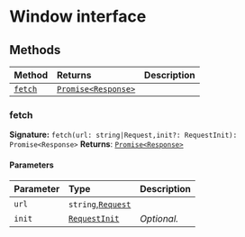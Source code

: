 # Window interface













## Methods

| Method	   |  Returns	| Description|
|:-------------|:-------|:-----------|
|[`fetch`](#fetch)      | [`Promise<Response>`](../es6-promise/promise.md) |  |




### fetch



**Signature:** `fetch(url: string|Request,init?: RequestInit): Promise<Response>`
**Returns**: [`Promise<Response>`](../es6-promise/promise.md)


#### Parameters


| Parameter	   | Type    | Description |
|:-------------|:---------------|:------------|
| `url`    | `string`,[`Request`](../whatwg-fetch/request.md) |  |
| `init`    | [`RequestInit`](../whatwg-fetch/requestinit.md) | _Optional._ |

